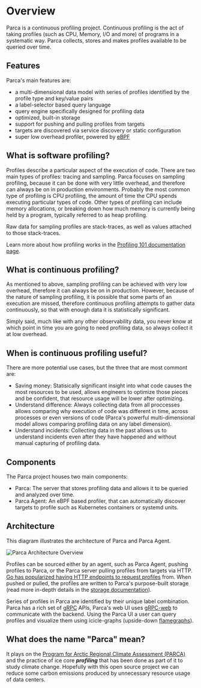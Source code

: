# Overview

Parca is a continuous profiling project. Continuous profiling is the act of taking profiles (such as CPU, Memory, I/O and more) of programs in a systematic way. Parca collects, stores and makes profiles available to be queried over time.

## Features

Parca's main features are:

* a multi-dimensional data model with series of profiles identified by the profile type and key/value pairs
* a label-selector based query language
* query engine specifically designed for profiling data
* optimized, built-in storage
* support for pushing and pulling profiles from targets
* targets are discovered via service discovery or static configuration
* super low overhead profiler, powered by [eBPF](https://ebpf.io/)

## What is software profiling?

Profiles describe a particular aspect of the execution of code. There are two main types of profiles: tracing and sampling. Parca focuses on sampling profiling, because it can be done with very little overhead, and therefore can always be on in production environments. Probably the most common type of profiling is CPU profiling, the amount of time the CPU spends executing particular types of code. Other types of profiling can include memory allocations, or breaking down how much memory is currently being held by a program, typically referred to as heap profiling.

Raw data for sampling profiles are stack-traces, as well as values attached to those stack-traces.

Learn more about how profiling works in the [Profiling 101 documentation page](./profiling-101).

## What is continuous profiling?

As mentioned to above, sampling profiling can be achieved with very low overhead, therefore it can always be on in production. However, because of the nature of sampling profiling, it is possible that some parts of an execution are missed, therefore continuous profiling attempts to gather data continuously, so that with enough data it is statistically significant.

Simply said, much like with any other observability data, you never know at which point in time you are going to need profiling data, so always collect it at low overhead.

## When is continuous profiling useful?

There are more potential use cases, but the three that are most commont are:

* Saving money: Statisically significant insight into what code causes the most resources to be used, allows engineers to optimize those pieces and be confident, that resource usage will be lower after optimizing.
* Understand difference: Always collecting data from all proccesses allows comparing why execution of code was different in time, across processes or even versions of code (Parca's powerful multi-dimensional model allows comparing profiling data on any label dimension).
* Understand incidents: Collecting data in the past allows us to understand incidents even after they have happened and without manual capturing of profiling data.

## Components

The Parca project houses two main components:

* Parca: The server that stores profiling data and allows it to be queried and analyzed over time.
* Parca Agent: An eBPF based profiler, that can automatically discover targets to profile such as Kubernetes containers or systemd units.

## Architecture

This diagram illustrates the architecture of Parca and Parca Agent.

![Parca Architecture Overview](https://docs.google.com/drawings/d/10VH49EgWlNF1wONKroQb5x3Q1Rkrnsc1BikTUvJNFIE/export/svg)

Profiles can be sourced either by an agent, such as Parca Agent, pushing profiles to Parca, or the Parca server pulling profiles from targets via HTTP. [Go has popularized having HTTP endpoints to request profiles](https://pkg.go.dev/net/http/pprof) from. When pushed or pulled, the profiles are written to Parca's purpose-built storage (read more in-depth details in the [storage documentation](./storage)).

Series of profiles in Parca are identified by their unique label combination. Parca has a rich set of [gRPC](https://grpc.io/) APIs, Parca's web UI uses [gRPC-web](https://grpc.io/docs/platforms/web/basics/) to communicate with the backend. Using the Parca UI a user can query profiles and visualize them using icicle-graphs (upside-down [flamegraphs](https://twitter.com/brendangregg/status/527214217007362049?lang=en)).

## What does the name "Parca" mean?

It plays on the [Program for Arctic Regional Climate Assessment (PARCA)](https://nsidc.org/data/parca) and the practice of ice core _**profiling**_ that has been done as part of it to study climate change. Hopefully with this open source project we can reduce some carbon emissions produced by unnecessary resource usage of data centers.
